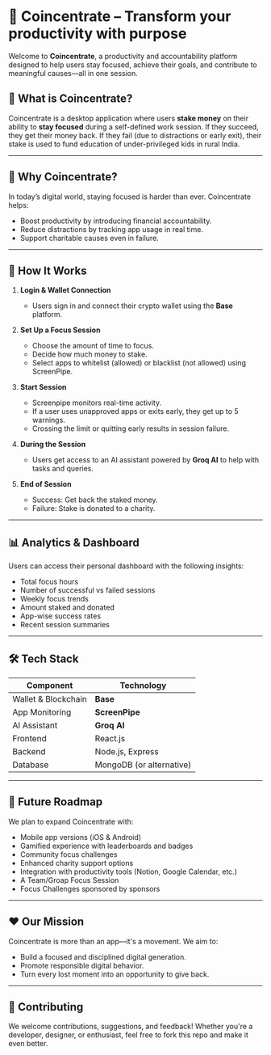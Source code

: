 # 🎯 Coincentrate – Transform your productivity with purpose

Welcome to **Coincentrate**, a productivity and accountability platform designed to help users stay focused, achieve their goals, and contribute to meaningful causes—all in one session.

## 🌟 What is Coincentrate?

Coincentrate is a desktop application where users **stake money** on their ability to **stay focused** during a self-defined work session. If they succeed, they get their money back. If they fail (due to distractions or early exit), their stake is used to fund education of under-privileged kids in rural India.

---

## 🧠 Why Coincentrate?

In today’s digital world, staying focused is harder than ever. Coincentrate helps:
- Boost productivity by introducing financial accountability.
- Reduce distractions by tracking app usage in real time.
- Support charitable causes even in failure.

---

## 🚀 How It Works

1. **Login & Wallet Connection**
   - Users sign in and connect their crypto wallet using the **Base** platform.

2. **Set Up a Focus Session**
   - Choose the amount of time to focus.
   - Decide how much money to stake.
   - Select apps to whitelist (allowed) or blacklist (not allowed) using ScreenPipe.

3. **Start Session**
   - Screenpipe monitors real-time activity.
   - If a user uses unapproved apps or exits early, they get up to 5 warnings.
   - Crossing the limit or quitting early results in session failure.

4. **During the Session**
   - Users get access to an AI assistant powered by **Groq AI** to help with tasks and queries.

5. **End of Session**
   - Success: Get back the staked money.
   - Failure: Stake is donated to a charity.

---

## 📊 Analytics & Dashboard

Users can access their personal dashboard with the following insights:
- Total focus hours
- Number of successful vs failed sessions
- Weekly focus trends
- Amount staked and donated
- App-wise success rates
- Recent session summaries

---

## 🛠️ Tech Stack

| Component        | Technology      |
|------------------|-----------------|
| Wallet & Blockchain | **Base**       |
| App Monitoring   | **ScreenPipe**   |
| AI Assistant     | **Groq AI**      |
| Frontend         | React.js         |
| Backend          | Node.js, Express |
| Database         | MongoDB (or alternative) |

---

## 🔮 Future Roadmap

We plan to expand Coincentrate with:
- Mobile app versions (iOS & Android)
- Gamified experience with leaderboards and badges
- Community focus challenges
- Enhanced charity support options
- Integration with productivity tools (Notion, Google Calendar, etc.)
- A Team/Groap Focus Session
- Focus Challenges sponsored by sponsors

---

## ❤️ Our Mission

Coincentrate is more than an app—it's a movement. We aim to:
- Build a focused and disciplined digital generation.
- Promote responsible digital behavior.
- Turn every lost moment into an opportunity to give back.

---

## 🙌 Contributing

We welcome contributions, suggestions, and feedback! Whether you're a developer, designer, or enthusiast, feel free to fork this repo and make it even better.
